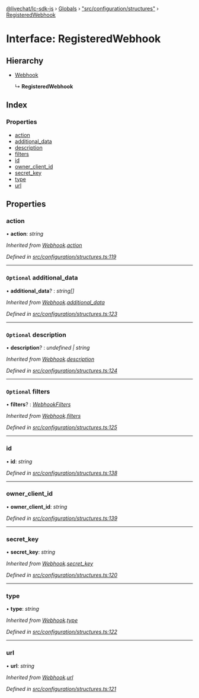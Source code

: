 [@livechat/lc-sdk-js](../README.md) › [Globals](../globals.md) › ["src/configuration/structures"](../modules/_src_configuration_structures_.md) › [RegisteredWebhook](_src_configuration_structures_.registeredwebhook.md)

# Interface: RegisteredWebhook

## Hierarchy

* [Webhook](_src_configuration_structures_.webhook.md)

  ↳ **RegisteredWebhook**

## Index

### Properties

* [action](_src_configuration_structures_.registeredwebhook.md#action)
* [additional_data](_src_configuration_structures_.registeredwebhook.md#optional-additional_data)
* [description](_src_configuration_structures_.registeredwebhook.md#optional-description)
* [filters](_src_configuration_structures_.registeredwebhook.md#optional-filters)
* [id](_src_configuration_structures_.registeredwebhook.md#id)
* [owner_client_id](_src_configuration_structures_.registeredwebhook.md#owner_client_id)
* [secret_key](_src_configuration_structures_.registeredwebhook.md#secret_key)
* [type](_src_configuration_structures_.registeredwebhook.md#type)
* [url](_src_configuration_structures_.registeredwebhook.md#url)

## Properties

###  action

• **action**: *string*

*Inherited from [Webhook](_src_configuration_structures_.webhook.md).[action](_src_configuration_structures_.webhook.md#action)*

*Defined in [src/configuration/structures.ts:119](https://github.com/livechat/lc-sdk-js/blob/d0a32c0/src/configuration/structures.ts#L119)*

___

### `Optional` additional_data

• **additional_data**? : *string[]*

*Inherited from [Webhook](_src_configuration_structures_.webhook.md).[additional_data](_src_configuration_structures_.webhook.md#optional-additional_data)*

*Defined in [src/configuration/structures.ts:123](https://github.com/livechat/lc-sdk-js/blob/d0a32c0/src/configuration/structures.ts#L123)*

___

### `Optional` description

• **description**? : *undefined | string*

*Inherited from [Webhook](_src_configuration_structures_.webhook.md).[description](_src_configuration_structures_.webhook.md#optional-description)*

*Defined in [src/configuration/structures.ts:124](https://github.com/livechat/lc-sdk-js/blob/d0a32c0/src/configuration/structures.ts#L124)*

___

### `Optional` filters

• **filters**? : *[WebhookFilters](_src_configuration_structures_.webhookfilters.md)*

*Inherited from [Webhook](_src_configuration_structures_.webhook.md).[filters](_src_configuration_structures_.webhook.md#optional-filters)*

*Defined in [src/configuration/structures.ts:125](https://github.com/livechat/lc-sdk-js/blob/d0a32c0/src/configuration/structures.ts#L125)*

___

###  id

• **id**: *string*

*Defined in [src/configuration/structures.ts:138](https://github.com/livechat/lc-sdk-js/blob/d0a32c0/src/configuration/structures.ts#L138)*

___

###  owner_client_id

• **owner_client_id**: *string*

*Defined in [src/configuration/structures.ts:139](https://github.com/livechat/lc-sdk-js/blob/d0a32c0/src/configuration/structures.ts#L139)*

___

###  secret_key

• **secret_key**: *string*

*Inherited from [Webhook](_src_configuration_structures_.webhook.md).[secret_key](_src_configuration_structures_.webhook.md#secret_key)*

*Defined in [src/configuration/structures.ts:120](https://github.com/livechat/lc-sdk-js/blob/d0a32c0/src/configuration/structures.ts#L120)*

___

###  type

• **type**: *string*

*Inherited from [Webhook](_src_configuration_structures_.webhook.md).[type](_src_configuration_structures_.webhook.md#type)*

*Defined in [src/configuration/structures.ts:122](https://github.com/livechat/lc-sdk-js/blob/d0a32c0/src/configuration/structures.ts#L122)*

___

###  url

• **url**: *string*

*Inherited from [Webhook](_src_configuration_structures_.webhook.md).[url](_src_configuration_structures_.webhook.md#url)*

*Defined in [src/configuration/structures.ts:121](https://github.com/livechat/lc-sdk-js/blob/d0a32c0/src/configuration/structures.ts#L121)*
